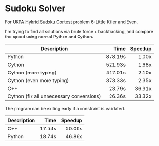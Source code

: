 # Sudoku Solver

For [UKPA Hybrid Sudoku Contest](https://ukpuzzles.org/contests.php?contestid=56) problem 6: Little Killer and Even.

I'm trying to find all solutions via brute force + backtracking, and compare the speed using normal Python and Cython.

| Description                              | Time            | Speedup |
| ---------------------------------------- | --------------: | ------: |
| Python                                   | 878.19s         | 1.00x   |
| Cython                                   | 521.93s         | 1.68x   |
| Cython (more typing)                     | 417.01s         | 2.10x   |
| Cython (even more typing)                | 373.33s         | 2.35x   |
| C++                                      | 23.79s          | 36.91x  |
| Cython (fix all unnecessary conversions) | 26.36s          | 33.32x  |

The program can be exiting early if a constraint is validated.

| Description                              | Time            | Speedup |
| ---------------------------------------- | --------------: | ------: |
| C++                                      | 17.54s          | 50.06x  |
| Python                                   | 18.74s          | 46.86x  |
